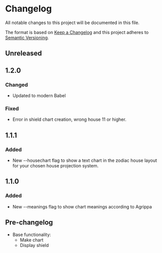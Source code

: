 # Changelog
All notable changes to this project will be documented in this file.

The format is based on [Keep a Changelog](http://keepachangelog.com/en/1.0.0/)
and this project adheres to [Semantic Versioning](http://semver.org/spec/v2.0.0.html).

## Unreleased

## 1.2.0
### Changed
* Updated to modern Babel
### Fixed
* Error in shield chart creation, wrong house 11 or higher.

## 1.1.1
### Added
* New --housechart flag to show a text chart in the zodiac house layout for your chosen house projection system.

## 1.1.0
### Added
* New --meanings flag to show chart meanings according to Agrippa

## Pre-changelog
* Base functionality:
  * Make chart
  * Display shield
